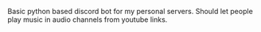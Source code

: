 Basic python based discord bot for my personal servers.
Should let people play music in audio channels from youtube links.
